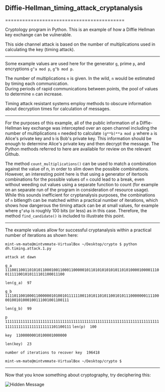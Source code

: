 <h2>Diffie-Hellman_timing_attack_cryptanalysis</h2>
==========================================

Cryptology program in Python. This is an example of how a Diffie Hellman key exchange can be vulnerable.

This side channel attack is based on the number of multiplications used in calculating the key (timing attack).

<hr>

Some example values are used here for the generator `g`, prime `p`, and encryptions `g^a mod p`, `g^b mod p`.

The number of multiplications `n` is given.  In the wild, `n` would be estimated by timing each communication.  
During periods of rapid communications between points, the pool of values to determine `n` can increase.

Timing attack resistant systems employ methods to obscure information about decryption times for calculation of messages.

<hr>

For the purposes of this example, all of the public information of a Diffie-Hellman key exchange was intercepted over an open channel including the number of multiplications `n` needed to calculate `(g**b)**a mod p`
where `a` is Alice's private key and `b` is Bob's private key.
This information should be enough to determine Alice's private key and then decrypt the message.  The Python methods referred to here are available for review on the relevant Github. 

The method `count_multiplications()` can be used to match a combination against the value of n, in order to slim down the possible combinations.  However, an interesting point here is that using a generator of itertools combinations for the possible values of `n` could lead to a break, even without weeding out values using a separate function to count (for example on an separate run of the program in consideration of resource usage).  While this sounds inefficient for cryptanalysis purposes, the combinations of `n` bitlength can be matched within a practical number of iterations, which shows how dangerous the timing attack can be at small values, for example where `g^a%p` is roughly 100 bits (or less) as in this case.  Therefore, the method `find_candidate()` is included to illustrate this point.

<hr>

The example values allow for successful cryptanalysis within a practical number of iterations as shown here:

`mint-vm-mate@mintvmmate-VirtualBox ~/Desktop/crypto $ python dh.timing.attack.1.py`

`attack at dawn `

`g_a  1110011001101010110001001100011000001011010101010101101010000100001110011111001010111101100011100`

`len(g_a)  97 `

`g_b  111101100100011000000101001011111100110101101011001010111000000011110000100101000100111001001100111`

`len(g_b)  99 `

`p  1111111111111111111111111111111111111111111111111111111111111111111111111111111111111111111101100111`
`len(p)  100 `

`key  11000000010100001000000`

`len(key)  23 `

`number of iterations to recover key  196418`

`mint-vm-mate@mintvmmate-VirtualBox ~/Desktop/crypto $ `

<hr>

Now that you know something about cryptography, try deciphering this:

![Hidden Message](http://i.imgur.com/xjs9F9a.jpg)



